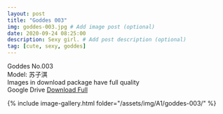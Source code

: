 ```yaml
---
layout: post
title: "Goddes 003"
img: goddes-003.jpg # Add image post (optional)
date: 2020-09-24 08:25:00
description: Sexy girl. # Add post description (optional)
tag: [cute, sexy, goddes]
---
```

Goddes No.003  
Model: 苏子淇                                                
Images in download package have full quality                    
Google Drive [Download Full](http://gestyy.com/eeHwKO)

{% include image-gallery.html folder="/assets/img/A1/goddes-003/" %}
